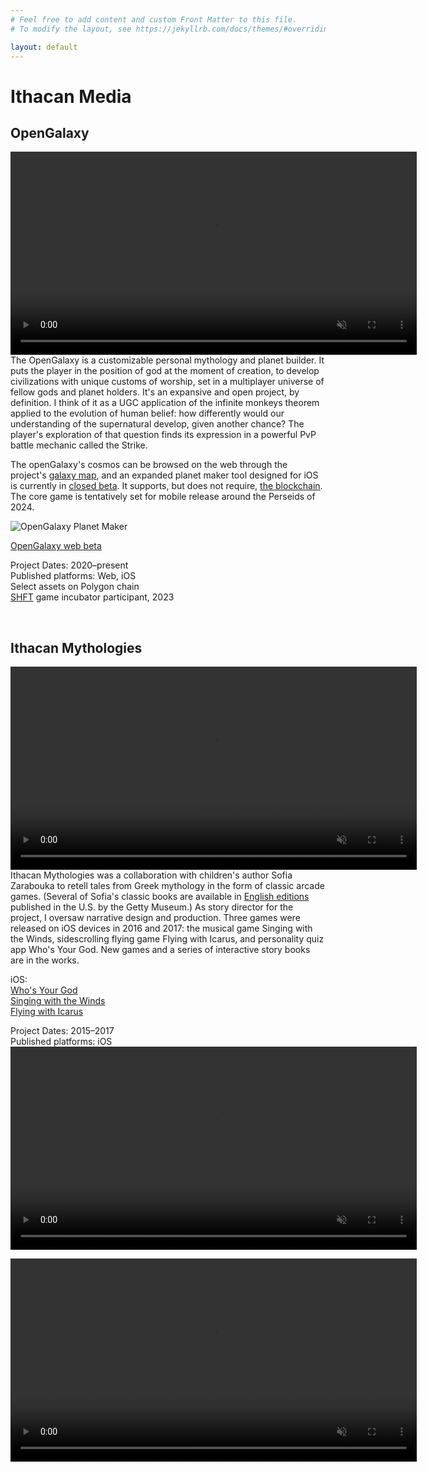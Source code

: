 ```yaml
---
# Feel free to add content and custom Front Matter to this file.
# To modify the layout, see https://jekyllrb.com/docs/themes/#overriding-theme-defaults

layout: default
---
```

<h1>Ithacan Media</h1>

<h2>OpenGalaxy</h2>
<!--
![OpenGalaxy](/images/opengalaxy-banner.jpg)
-->
<video autoplay muted loop controls width="650">
    <source src="/videos/OpenGalaxyTrailer.mp4" type="video/mp4" /> 
</video>

<br/>
The OpenGalaxy is a customizable personal mythology and planet builder. It puts the player in the position of god at the moment of creation, to develop civilizations with unique customs of worship, set in a multiplayer universe of fellow gods and planet holders. It's an expansive and open project, by definition. I think of it as a UGC application of the infinite monkeys theorem applied to the evolution of human belief: how differently would our understanding of the supernatural develop, given another chance? The player's exploration of that question finds its expression in a powerful PvP battle mechanic called the Strike. 

The openGalaxy's cosmos can be browsed on the web through the project's <a href="https://www.opengalaxy.com/galaxy">galaxy map</a>, and an expanded planet maker tool designed for iOS is currently in <a href="mailto: stephen@opengalaxy.com?subject=Add me to the closed beta">closed beta</a>. It supports, but does not require, <a href="https://opensea.io/collection/opengalaxy-stars">the blockchain</a>. The core game is tentatively set for mobile release around the Perseids of 2024.

![OpenGalaxy Planet Maker](/images/EditPlanet_SelectNature.png)

[OpenGalaxy web beta](https://www.opengalaxy.com/)

Project Dates: 2020–present<br/>
Published platforms: Web, iOS<br/> 
Select assets on Polygon chain<br/>
<A href="https://www.shorooq.com/shft">SHFT</a> game incubator participant, 2023

<br/>

<a name="mythologies"></a>
<h2>Ithacan Mythologies</h2>


<!--![Ithacan Mythologies](/images/Flying_with_Icarus.png)-->
<video autoplay muted loop controls width="650">
    <source src="/videos/Flying.mp4" type="video/mp4" /> 
</video>
<Br/>
Ithacan Mythologies was a collaboration with children's author Sofia Zarabouka to retell tales from Greek mythology in the form of classic arcade games. (Several of Sofia's classic books are available in  <A href="https://archive.org/details/jasongoldenfleec0000zara/page/n63/mode/2up">English editions</a> published in the U.S. by the Getty Museum.) As story director for the project, I oversaw narrative design and production. Three games were released on iOS devices in 2016 and 2017: the musical game Singing with the Winds, sidescrolling flying game Flying with Icarus, and personality quiz app Who's Your God. New games and a series of interactive story books are in the works.

<br/>

iOS: <br/>
[Who's Your God](https://apps.apple.com/us/app/whos-your-god/id1096771581) <br/>
[Singing with the Winds](https://apps.apple.com/us/app/whos-your-god/id1096771581) <br/>
[Flying with Icarus](https://apps.apple.com/us/app/flying-with-icarus/id1110277287)

Project Dates: 2015–2017 <br/>
Published platforms: iOS
<br/>
<video autoplay muted loop controls width="650">
    <source src="/videos/Singing.mp4" type="video/mp4" /> 
</video>
<br/>

<video autoplay muted loop controls width="650">
    <source src="/videos/WhosYourGod.mp4" type="video/mp4" /> 
</video>
